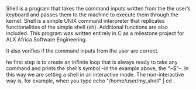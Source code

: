 Shell is a program that takes the command inputs written from the the user’s keyboard and passes them to the machine to execute them through the kernel. Shell is a simple UNIX command interpreter that replicates functionalities of the simple shell (sh). Additional functions are also included. This program was written entirely in C as a milestone project for ALX Africa Software Engineering.

It also verifies if the command inputs from the user are correct.

he first step is to create an infinite loop that is always ready to take any command and prints the shell’s symbol –in the example above, the “~$”–. In this way we are setting a shell in an interactive mode. The non-interactive way is, for example, when you type echo "/home/user/my_shell" | cd .

